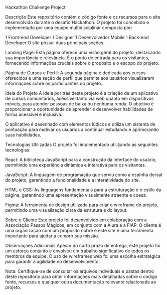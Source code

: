 Hackathon Challenge Project

Descrição
Este repositório contém o código fonte e os recursos para o site desenvolvido durante o desafio Hackathon. O projeto foi concebido e implementado por uma equipe multidisciplinar composta por:

1 Front-end Developer
1 Designer
1 Desenvolvedor Mobile
1 Back-end Developer
O site possui duas principais seções:

Landing Page: Esta página oferece uma visão geral do projeto, destacando sua importância e relevância. É o ponto de entrada para os visitantes, fornecendo informações cruciais sobre o propósito e o escopo do projeto.

Página de Cursos e Perfil: A segunda página é dedicada aos cursos oferecidos e uma seção de perfil que permite aos usuários visualizarem informações sobre os participantes do projeto.

Ideia do Projeto
A ideia por trás deste projeto é a criação de um aplicativo de cursos comunitários, acessível tanto via web quanto em dispositivos móveis, para atender pessoas de baixa ou nenhuma renda. O objetivo é proporcionar a oportunidade de aprender e desenvolver habilidades de forma acessível e inclusiva.

O aplicativo é desenhado com elementos lúdicos e utiliza um sistema de pontuação para motivar os usuários a continuar estudando e aprimorando suas habilidades.

Tecnologias Utilizadas
O projeto foi implementado utilizando as seguintes tecnologias:

React: A biblioteca JavaScript para a construção da interface do usuário, permitindo uma experiência dinâmica e interativa para os visitantes.

JavaScript: A linguagem de programação que serviu como a espinha dorsal do projeto, garantindo a funcionalidade e a interatividade do site.

HTML e CSS: As linguagens fundamentais para a estruturação e o estilo da página, garantindo uma apresentação visualmente atraente e coesa.

Figma: A ferramenta de design utilizada para criar o wireframe do projeto, permitindo uma visualização clara da estrutura e do layout.

Sobre o Cliente
Este projeto foi desenvolvido em colaboração com a Associação Passos Mágicos, em conjunto com a Alura e a FIAP. O cliente é uma organização com um propósito nobre e este site é uma ferramenta importante para ajudar a cumprir sua missão.

Observações Adicionais
Apesar do curto prazo de entrega, este projeto foi um esforço conjunto e envolveu um trabalho significativo de todos os membros da equipe. O uso de wireframes web foi uma escolha estratégica para garantir a agilidade no desenvolvimento.

Nota: Certifique-se de consultar os arquivos individuais e pastas dentro deste repositório para obter informações mais detalhadas sobre o código fonte, recursos e qualquer outra documentação relevante relacionada ao projeto.

